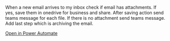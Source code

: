 When a new email arrives to my inbox check if email has attachments. If yes, save them in onedrive for business and share. After saving action send teams message for each file. If there is no attachment send teams message. Add last step which is archiving the email.

[Open in Power Automate](https://make.powerautomate.com/create/fromNaturalLanguage?prompt=When%20a%20new%20email%20arrives%20to%20my%20inbox%20check%20if%20email%20has%20attachments.%20If%20yes%2C%20save%20them%20in%20onedrive%20for%20business%20and%20share.%20After%20saving%20action%20send%20teams%20message%20for%20each%20file.%20If%20there%20is%20no%20attachment%20send%20teams%20message.%20Add%20last%20step%20which%20is%20archiving%20the%20email&from=Copilot&utm_source=PromptLibrary)